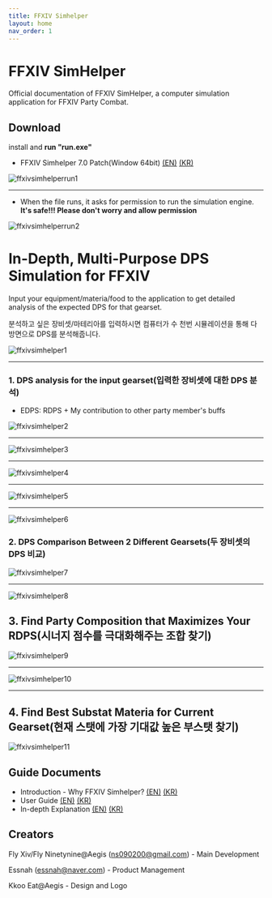 ```yaml
---
title: FFXIV Simhelper 
layout: home
nav_order: 1
---
```


# FFXIV SimHelper 
Official documentation of FFXIV SimHelper, a computer simulation application for FFXIV Party Combat.

## Download
install and **run "run.exe"**

* FFXIV Simhelper 7.0 Patch(Window 64bit) [(EN)](http://naver.me/GgWzg68d) [(KR)](http://naver.me/I55fOPhb)

![ffxivsimhelperrun1](../../images/ffxivsimhelperrun.png)

---
* When the file runs, it asks for permission to run the simulation engine. **It's safe!!! Please don't worry and allow permission**

![ffxivsimhelperrun2](../../images/ffxivsimhelperrun2.png)

# In-Depth, Multi-Purpose DPS Simulation for FFXIV

Input your equipment/materia/food to the application to get detailed analysis of the expected DPS for that gearset.

분석하고 싶은 장비셋/마테리아를 입력하시면 컴퓨터가 수 천번 시뮬레이션을 통해 다방면으로 DPS를 분석해줍니다.

![ffxivsimhelper1](../../images/ffxivsimhelper1.png)

---

### 1. DPS analysis for the input gearset(입력한 장비셋에 대한 DPS 분석)
   * EDPS: RDPS + My contribution to other party member's buffs 

![ffxivsimhelper2](../../images/ffxivsimhelper2.png)

---

![ffxivsimhelper3](../../images/ffxivsimhelper3.png)

---

![ffxivsimhelper4](../../images/ffxivsimhelper4.png)

---

![ffxivsimhelper5](../../images/ffxivsimhelper5.png)

---

![ffxivsimhelper6](../../images/ffxivsimhelper6.png)


### 2. DPS Comparison Between 2 Different Gearsets(두 장비셋의 DPS 비교)

![ffxivsimhelper7](../../images/ffxivsimhelper7.png)

---

![ffxivsimhelper8](../../images/ffxivsimhelper8.png)



## 3. Find Party Composition that Maximizes Your RDPS(시너지 점수를 극대화해주는 조합 찾기)
![ffxivsimhelper9](../../images/ffxivsimhelper9.png)

---

![ffxivsimhelper10](../../images/ffxivsimhelper10.png)

---

## 4. Find Best Substat Materia for Current Gearset(현재 스탯에 가장 기대값 높은 부스탯 찾기)
![ffxivsimhelper11](../../images/ffxivsimhelper11.png)

## Guide Documents
* Introduction - Why FFXIV Simhelper? [(EN)]() [(KR)]()
* User Guide [(EN)]() [(KR)](../../download/FFXIV_SIMHELPER_사용설명서.pptx)
* In-depth Explanation [(EN)](./indepthen.html) [(KR)](./indepthkr.html)


## Creators
Fly Xiv/Fly Ninetynine@Aegis (ns090200@gmail.com) - Main Development

Essnah (essnah@naver.com) - Product Management

Kkoo Eat@Aegis - Design and Logo

